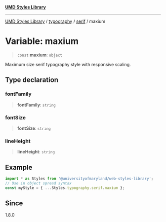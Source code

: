 [**UMD Styles Library**](../../../../README.md)

***

[UMD Styles Library](../../../../README.md) / [typography](../../../README.md) / [serif](../README.md) / maxium

# Variable: maxium

> `const` **maxium**: `object`

Maximum size serif typography style with responsive scaling.

## Type declaration

### fontFamily

> **fontFamily**: `string`

### fontSize

> **fontSize**: `string`

### lineHeight

> **lineHeight**: `string`

## Example

```typescript
import * as Styles from '@universityofmaryland/web-styles-library';
// Use in object spread syntax
const myStyle = { ...Styles.typography.serif.maxium };
```

## Since

1.8.0
